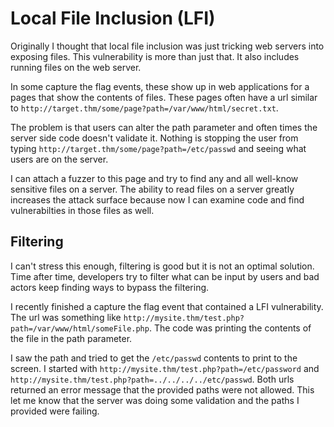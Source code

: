 # Local File Inclusion (LFI)

Originally I thought that local file inclusion was just tricking web servers into exposing files. This vulnerability is more than just that. It also includes running files on the web server.

In some capture the flag events, these show up in web applications for a pages that show the contents of files. These pages often have a url similar to `http://target.thm/some/page?path=/var/www/html/secret.txt`.

The problem is that users can alter the path parameter and often times the server side code doesn't validate it. Nothing is stopping the user from typing `http://target.thm/some/page?path=/etc/passwd` and seeing what users are on the server.

I can attach a fuzzer to this page and try to find any and all well-know sensitive files on a server. The ability to read files on a server greatly increases the attack surface because now I can examine code and find vulnerabilties in those files as well.

## Filtering

I can't stress this enough, filtering is good but it is not an optimal solution. Time after time, developers try to filter what can be input by users and bad actors keep finding ways to bypass the filtering.

I recently finished a capture the flag event that contained a LFI vulnerability. The url was something like `http://mysite.thm/test.php?path=/var/www/html/someFile.php`. The code was printing the contents of the file in the path parameter.

I saw the path and tried to get the `/etc/passwd` contents to print to the screen. I started with `http://mysite.thm/test.php?path=/etc/password` and `http://mysite.thm/test.php?path=../../../../etc/passwd`. Both urls returned an error message that the provided paths were not allowed. This let me know that the server was doing some validation and the paths I provided were failing.
